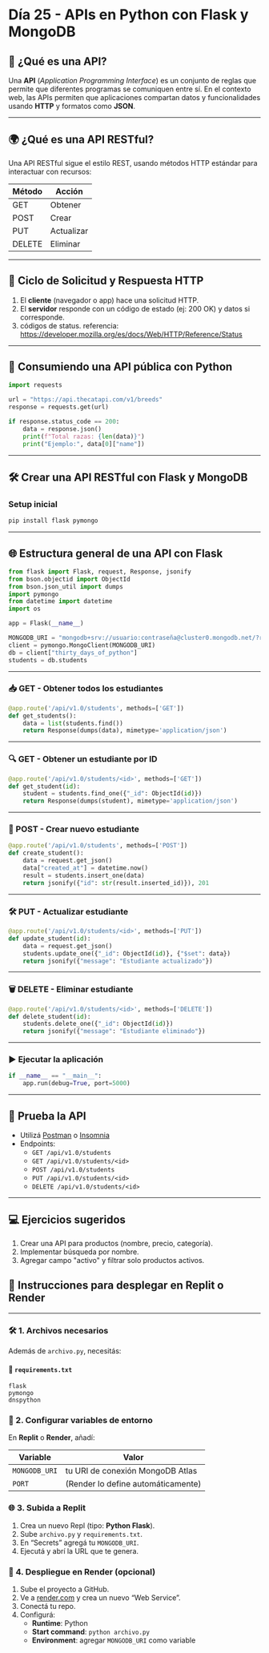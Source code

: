 
# Día 25 - APIs en Python con Flask y MongoDB

## 🧠 ¿Qué es una API?

Una **API** (*Application Programming Interface*) es un conjunto de reglas que permite que diferentes programas se comuniquen entre sí. En el contexto web, las APIs permiten que aplicaciones compartan datos y funcionalidades usando **HTTP** y formatos como **JSON**.

---

## 🌍 ¿Qué es una API RESTful?

Una API RESTful sigue el estilo REST, usando métodos HTTP estándar para interactuar con recursos:

| Método | Acción     |
|--------|------------|
| GET    | Obtener    |
| POST   | Crear      |
| PUT    | Actualizar |
| DELETE | Eliminar   |

---

## 🚦 Ciclo de Solicitud y Respuesta HTTP

1. El **cliente** (navegador o app) hace una solicitud HTTP.
2. El **servidor** responde con un código de estado (ej: 200 OK) y datos si corresponde.
3. códigos de status. referencia: https://developer.mozilla.org/es/docs/Web/HTTP/Reference/Status

---

## 🧪 Consumiendo una API pública con Python

```python
import requests

url = "https://api.thecatapi.com/v1/breeds"
response = requests.get(url)

if response.status_code == 200:
    data = response.json()
    print(f"Total razas: {len(data)}")
    print("Ejemplo:", data[0]["name"])
```

---

## 🛠 Crear una API RESTful con Flask y MongoDB

### Setup inicial

```bash
pip install flask pymongo
```

---

## 🌐 Estructura general de una API con Flask

```python
from flask import Flask, request, Response, jsonify
from bson.objectid import ObjectId
from bson.json_util import dumps
import pymongo
from datetime import datetime
import os

app = Flask(__name__)

MONGODB_URI = "mongodb+srv://usuario:contraseña@cluster0.mongodb.net/?retryWrites=true&w=majority"
client = pymongo.MongoClient(MONGODB_URI)
db = client["thirty_days_of_python"]
students = db.students
```

---

### 📥 GET - Obtener todos los estudiantes

```python
@app.route('/api/v1.0/students', methods=['GET'])
def get_students():
    data = list(students.find())
    return Response(dumps(data), mimetype='application/json')
```

---

### 🔍 GET - Obtener un estudiante por ID

```python
@app.route('/api/v1.0/students/<id>', methods=['GET'])
def get_student(id):
    student = students.find_one({"_id": ObjectId(id)})
    return Response(dumps(student), mimetype='application/json')
```

---

### 📝 POST - Crear nuevo estudiante

```python
@app.route('/api/v1.0/students', methods=['POST'])
def create_student():
    data = request.get_json()
    data["created_at"] = datetime.now()
    result = students.insert_one(data)
    return jsonify({"id": str(result.inserted_id)}), 201
```

---

### 🛠 PUT - Actualizar estudiante

```python
@app.route('/api/v1.0/students/<id>', methods=['PUT'])
def update_student(id):
    data = request.get_json()
    students.update_one({"_id": ObjectId(id)}, {"$set": data})
    return jsonify({"message": "Estudiante actualizado"})
```

---

### 🗑 DELETE - Eliminar estudiante

```python
@app.route('/api/v1.0/students/<id>', methods=['DELETE'])
def delete_student(id):
    students.delete_one({"_id": ObjectId(id)})
    return jsonify({"message": "Estudiante eliminado"})
```

---

### ▶ Ejecutar la aplicación

```python
if __name__ == "__main__":
    app.run(debug=True, port=5000)
```

---

## 🧪 Prueba la API

- Utilizá [Postman](https://www.postman.com/) o [Insomnia](https://insomnia.rest/)
- Endpoints:
  - `GET /api/v1.0/students`
  - `GET /api/v1.0/students/<id>`
  - `POST /api/v1.0/students`
  - `PUT /api/v1.0/students/<id>`
  - `DELETE /api/v1.0/students/<id>`

---

## 💻 Ejercicios sugeridos

1. Crear una API para productos (nombre, precio, categoría).
2. Implementar búsqueda por nombre.
3. Agregar campo "activo" y filtrar solo productos activos.



## 🚀 Instrucciones para desplegar en **Replit** o **Render**

---

### 🛠 1. Archivos necesarios

Además de `archivo.py`, necesitás:

#### 📄 `requirements.txt`

```text
flask 
pymongo 
dnspython
```
### 🔐 2. Configurar variables de entorno

En **Replit** o **Render**, añadí:

|Variable|Valor|
|---|---|
|`MONGODB_URI`|tu URI de conexión MongoDB Atlas|
|`PORT`|(Render lo define automáticamente)|

### 🌐 3. Subida a Replit

1. Crea un nuevo Repl (tipo: **Python Flask**).
2. Sube `archivo.py` y `requirements.txt`.
3. En “Secrets” agregá tu `MONGODB_URI`.
4. Ejecutá y abrí la URL que te genera.

### 🚀 4. Despliegue en Render (opcional)

1. Sube el proyecto a GitHub.
2. Ve a [render.com](https://render.com) y crea un nuevo “Web Service”.
3. Conectá tu repo.
4. Configurá:
    - **Runtime**: Python
    - **Start command**: `python archivo.py`
    - **Environment**: agregar `MONGODB_URI` como variable